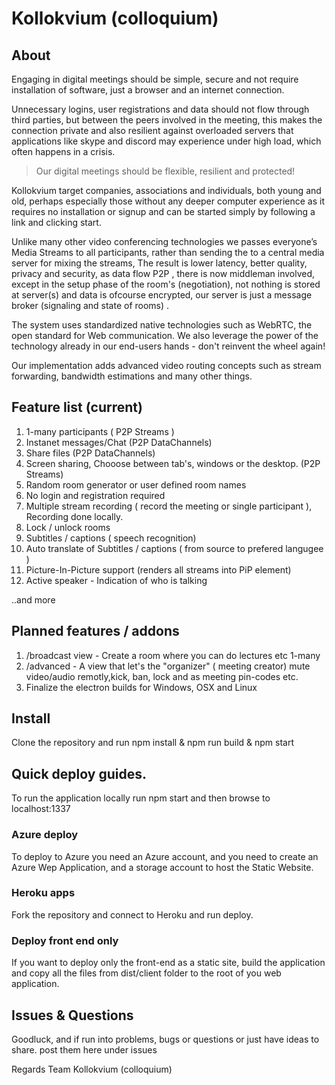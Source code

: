 # Kollokvium (colloquium)

## About

Engaging in digital meetings should be simple, secure and not require installation of software, just a browser and an internet connection.

Unnecessary logins, user registrations and data should not flow through third parties, but between the peers involved in the meeting, this makes the connection private and also resilient against overloaded servers that applications like skype and discord may experience under high load, which often happens in a crisis.

>Our digital meetings should be flexible, resilient and protected!

Kollokvium target companies, associations and individuals, both young and old, perhaps especially those without any deeper computer experience as it requires no installation or signup and can be started simply by following a link and clicking start.

Unlike many other video conferencing technologies we passes everyone’s Media Streams to all participants, rather than sending the to a central media server for mixing the streams, The result is lower latency, better quality, privacy and security, as data flow P2P , there is now middleman involved, except in the setup phase of the room's (negotiation), not nothing is stored at server(s)  and data is ofcourse encrypted, our server is just a message broker (signaling and state of rooms) . 

The system uses standardized native technologies such as WebRTC, the open standard for Web communication. We also leverage the power of the technology already in our end-users hands - don't reinvent the wheel again!

Our implementation adds advanced video routing concepts such as stream forwarding, bandwidth estimations and many other things.

## Feature list  (current)

1. 1-many participants ( P2P Streams )
2. Instanet messages/Chat  (P2P DataChannels) 
3. Share files (P2P DataChannels)
4. Screen sharing, Chooose between tab's, windows or the desktop. (P2P Streams)
5. Random room generator or user defined room names
6. No login and registration required
7. Multiple stream recording ( record the meeting  or single participant ), Recording done locally.
8. Lock / unlock rooms
9.  Subtitles / captions ( speech recognition)
10. Auto translate of Subtitles / captions ( from source to prefered langugee )
11. Picture-In-Picture support (renders all streams into PiP element)
12. Active speaker - Indication of who is talking

..and more

## Planned features / addons

1. /broadcast view - Create a room where you can do lectures etc 1-many
2. /advanced    - A view that let's the "organizer" ( meeting creator) mute video/audio remotly,kick, ban, lock and as meeting pin-codes etc.
3. Finalize the electron builds for Windows, OSX and Linux   

## Install 
Clone the repository and run npm install & npm run build & npm start

## Quick deploy guides.
To run the application locally run npm start and then browse to localhost:1337 

### Azure deploy
To deploy to Azure you need an Azure account, and you need to create an Azure Wep Application, and a storage account to host the Static Website.

### Heroku apps
Fork the repository and connect to Heroku and run deploy.

### Deploy front end only 
If you want to deploy only the front-end as a static site, build the application and copy all the files from dist/client folder to the root of you web application. 

## Issues & Questions

Goodluck, and if run into problems, bugs or questions or just have ideas to share. post them here under issues

Regards
    Team Kollokvium (colloquium)
 